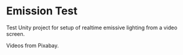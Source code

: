 # Emission Test
Test Unity project for setup of realtime emissive lighting from a video screen.

Videos from Pixabay.

